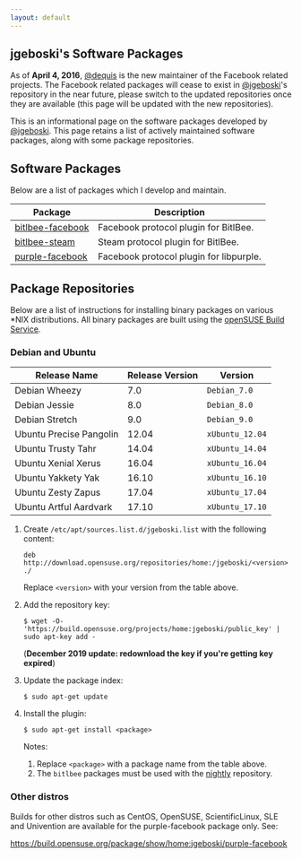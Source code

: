 ```yaml
---
layout: default
---
```


## jgeboski's Software Packages

As of **April 4, 2016**, [@dequis][p2] is the new maintainer of the
Facebook related projects. The Facebook related packages will cease
to exist in [@jgeboski][p1]'s repository in the near future, please
switch to the updated repositories once they are available (this page
will be updated with the new repositories).

This is an informational page on the software packages developed by
[@jgeboski][p1]. This page retains a list of actively maintained
software packages, along with some package repositories.

[p1]: https://github.com/jgeboski
[p2]: https://github.com/dequis

## Software Packages

Below are a list of packages which I develop and maintain.

| Package                | Description                             |
|------------------------|-----------------------------------------|
| [bitlbee-facebook][s1] | Facebook protocol plugin for BitlBee.   |
| [bitlbee-steam][s2]    | Steam protocol plugin for BitlBee.      |
| [purple-facebook][s3]  | Facebook protocol plugin for libpurple. |

[s1]: https://github.com/bitlbee/bitlbee-facebook
[s2]: https://github.com/bitlbee/bitlbee-steam
[s3]: https://github.com/dequis/purple-facebook/wiki

## Package Repositories

Below are a list of instructions for installing binary packages on
various *NIX distributions. All binary packages are built using the
[openSUSE Build Service][l1].

[l1]: https://build.opensuse.org/project/show/home:jgeboski

### Debian and Ubuntu

| Release Name            | Release Version | Version         |
|-------------------------|-----------------|-----------------|
| Debian Wheezy           | 7.0             | `Debian_7.0`    |
| Debian Jessie           | 8.0             | `Debian_8.0`    |
| Debian Stretch          | 9.0             | `Debian_9.0`    |
| Ubuntu Precise Pangolin | 12.04           | `xUbuntu_12.04` |
| Ubuntu Trusty Tahr      | 14.04           | `xUbuntu_14.04` |
| Ubuntu Xenial Xerus     | 16.04           | `xUbuntu_16.04` |
| Ubuntu Yakkety Yak      | 16.10           | `xUbuntu_16.10` |
| Ubuntu Zesty Zapus      | 17.04           | `xUbuntu_17.04` |
| Ubuntu Artful Aardvark  | 17.10           | `xUbuntu_17.10` |

1. Create `/etc/apt/sources.list.d/jgeboski.list` with the following content:

   ```
   deb http://download.opensuse.org/repositories/home:/jgeboski/<version> ./
   ```

   Replace `<version>` with your version from the table above.

2. Add the repository key:

   ```
   $ wget -O- 'https://build.opensuse.org/projects/home:jgeboski/public_key' | sudo apt-key add -
   ```

   (**December 2019 update: redownload the key if you're getting key expired**)

3. Update the package index:

   `$ sudo apt-get update`

4. Install the plugin:

   `$ sudo apt-get install <package>`

   Notes:

   1. Replace `<package>` with a package name from the table above.
   2. The `bitlbee` packages must be used with the [nightly][r1] repository.

[r1]: http://code.bitlbee.org/debian/

### Other distros

Builds for other distros such as CentOS, OpenSUSE, ScientificLinux, SLE and
Univention are available for the purple-facebook package only. See:

<https://build.opensuse.org/package/show/home:jgeboski/purple-facebook>
